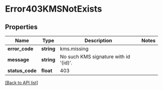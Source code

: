 # Error403KMSNotExists

## Properties

Name | Type | Description | Notes
------------ | ------------- | ------------- | -------------
**error_code** | **string** | kms.missing |
**message** | **string** | No such KMS signature with id &#39;{id}&#39;. |
**status_code** | **float** | 403 |

[[Back to API list]](../../README.md#api-endpoints)
